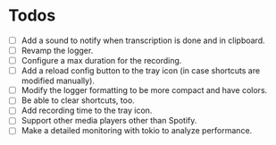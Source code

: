 # Todos

- [ ] Add a sound to notify when transcription is done and in clipboard.
- [ ] Revamp the logger.
- [ ] Configure a max duration for the recording.
- [ ] Add a reload config button to the tray icon (in case shortcuts are modified manually).
- [ ] Modify the logger formatting to be more compact and have colors.
- [ ] Be able to clear shortcuts, too.
- [ ] Add recording time to the tray icon.
- [ ] Support other media players other than Spotify.
- [ ] Make a detailed monitoring with tokio to analyze performance.

